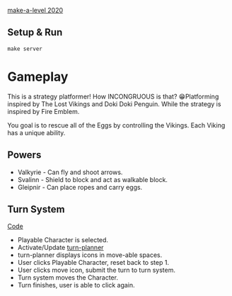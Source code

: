 [make-a-level 2020](https://itch.io/jam/make-a-level)

## Setup & Run
```
make server
```


# Gameplay
This is a strategy platformer! How INCONGRUOUS is that? 😁Platforming inspired by The Lost Vikings and Doki Doki Penguin. While the strategy is inspired by Fire Emblem.

You goal is to rescue all of the Eggs by controlling the Vikings. Each Viking has a unique ability.


## Powers

* Valkyrie - Can fly and shoot arrows.
* Svalinn - Shield to block and act as walkable block.
* Gleipnir - Can place ropes and carry eggs.




## Turn System
[Code](./src/systems/game.js)

* Playable Character is selected.
* Activate/Update [turn-planner](./src/components/move-planner.js)
* turn-planner displays icons in move-able spaces.
* User clicks Playable Character, reset back to step 1.
* User clicks move icon, submit the turn to turn system.
* Turn system moves the Character.
* Turn finishes, user is able to click again.

